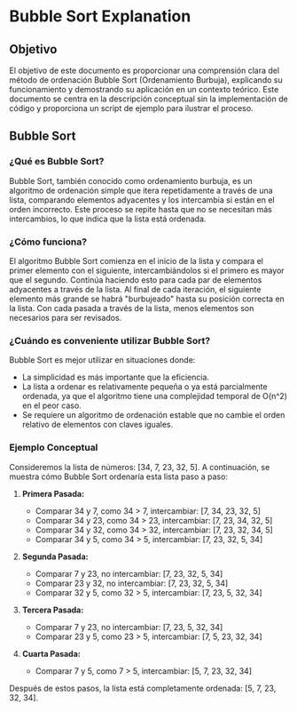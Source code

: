 # Bubble Sort Explanation

## Objetivo
El objetivo de este documento es proporcionar una comprensión clara del método de ordenación Bubble Sort (Ordenamiento Burbuja), explicando su funcionamiento y demostrando su aplicación en un contexto teórico. Este documento se centra en la descripción conceptual sin la implementación de código y proporciona un script de ejemplo para ilustrar el proceso.

## Bubble Sort

### ¿Qué es Bubble Sort?
Bubble Sort, también conocido como ordenamiento burbuja, es un algoritmo de ordenación simple que itera repetidamente a través de una lista, comparando elementos adyacentes y los intercambia si están en el orden incorrecto. Este proceso se repite hasta que no se necesitan más intercambios, lo que indica que la lista está ordenada.

### ¿Cómo funciona?
El algoritmo Bubble Sort comienza en el inicio de la lista y compara el primer elemento con el siguiente, intercambiándolos si el primero es mayor que el segundo. Continúa haciendo esto para cada par de elementos adyacentes a través de la lista. Al final de cada iteración, el siguiente elemento más grande se habrá "burbujeado" hasta su posición correcta en la lista. Con cada pasada a través de la lista, menos elementos son necesarios para ser revisados.

### ¿Cuándo es conveniente utilizar Bubble Sort?
Bubble Sort es mejor utilizar en situaciones donde:
- La simplicidad es más importante que la eficiencia.
- La lista a ordenar es relativamente pequeña o ya está parcialmente ordenada, ya que el algoritmo tiene una complejidad temporal de O(n^2) en el peor caso.
- Se requiere un algoritmo de ordenación estable que no cambie el orden relativo de elementos con claves iguales.

### Ejemplo Conceptual
Consideremos la lista de números: [34, 7, 23, 32, 5]. A continuación, se muestra cómo Bubble Sort ordenaría esta lista paso a paso:

1. **Primera Pasada:**
   - Comparar 34 y 7, como 34 > 7, intercambiar: [7, 34, 23, 32, 5]
   - Comparar 34 y 23, como 34 > 23, intercambiar: [7, 23, 34, 32, 5]
   - Comparar 34 y 32, como 34 > 32, intercambiar: [7, 23, 32, 34, 5]
   - Comparar 34 y 5, como 34 > 5, intercambiar: [7, 23, 32, 5, 34]

2. **Segunda Pasada:**
   - Comparar 7 y 23, no intercambiar: [7, 23, 32, 5, 34]
   - Comparar 23 y 32, no intercambiar: [7, 23, 32, 5, 34]
   - Comparar 32 y 5, como 32 > 5, intercambiar: [7, 23, 5, 32, 34]

3. **Tercera Pasada:**
   - Comparar 7 y 23, no intercambiar: [7, 23, 5, 32, 34]
   - Comparar 23 y 5, como 23 > 5, intercambiar: [7, 5, 23, 32, 34]

4. **Cuarta Pasada:**
   - Comparar 7 y 5, como 7 > 5, intercambiar: [5, 7, 23, 32, 34]

Después de estos pasos, la lista está completamente ordenada: [5, 7, 23, 32, 34].
